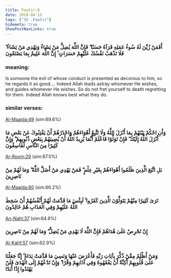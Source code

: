 ```yaml
---
title: Faatir:8
date: 2010-04-15
tags: ["35 .Faatir"]
hidemeta: true 
ShowPostNavLinks: true 
---
```

### أَفَمَنْ زُيِّنَ لَهُ سُوءُ عَمَلِهِ فَرَآهُ حَسَنًا ۖ فَإِنَّ اللَّهَ يُضِلُّ مَنْ يَشَاءُ وَيَهْدِي مَنْ يَشَاءُ ۖ فَلَا تَذْهَبْ نَفْسُكَ عَلَيْهِمْ حَسَرَاتٍ ۚ إِنَّ اللَّهَ عَلِيمٌ بِمَا يَصْنَعُونَ
### meaning: 
Is someone the evil of whose conduct is presented as decorous to him, so he regards it as good.... Indeed Allah leads astray whomever He wishes, and guides whomever He wishes. So do not fret yourself to death regretting for them. Indeed Allah knows best what they do.
### similar verses: 

[Al-Maaida:49](/5/49) (sim:69.6%)

### وَأَنِ احْكُمْ بَيْنَهُمْ بِمَا أَنْزَلَ اللَّهُ وَلَا تَتَّبِعْ أَهْوَاءَهُمْ وَاحْذَرْهُمْ أَنْ يَفْتِنُوكَ عَنْ بَعْضِ مَا أَنْزَلَ اللَّهُ إِلَيْكَ ۖ فَإِنْ تَوَلَّوْا فَاعْلَمْ أَنَّمَا يُرِيدُ اللَّهُ أَنْ يُصِيبَهُمْ بِبَعْضِ ذُنُوبِهِمْ ۗ وَإِنَّ كَثِيرًا مِنَ النَّاسِ لَفَاسِقُونَ

[Ar-Room:29](/30/29) (sim:67.5%)

### بَلِ اتَّبَعَ الَّذِينَ ظَلَمُوا أَهْوَاءَهُمْ بِغَيْرِ عِلْمٍ ۖ فَمَنْ يَهْدِي مَنْ أَضَلَّ اللَّهُ ۖ وَمَا لَهُمْ مِنْ نَاصِرِينَ

[Al-Maaida:80](/5/80) (sim:66.2%)

### تَرَىٰ كَثِيرًا مِنْهُمْ يَتَوَلَّوْنَ الَّذِينَ كَفَرُوا ۚ لَبِئْسَ مَا قَدَّمَتْ لَهُمْ أَنْفُسُهُمْ أَنْ سَخِطَ اللَّهُ عَلَيْهِمْ وَفِي الْعَذَابِ هُمْ خَالِدُونَ

[An-Nahl:37](/16/37) (sim:64.8%)

### إِنْ تَحْرِصْ عَلَىٰ هُدَاهُمْ فَإِنَّ اللَّهَ لَا يَهْدِي مَنْ يُضِلُّ ۖ وَمَا لَهُمْ مِنْ نَاصِرِينَ

[Al-Kahf:57](/18/57) (sim:62.9%)

### وَمَنْ أَظْلَمُ مِمَّنْ ذُكِّرَ بِآيَاتِ رَبِّهِ فَأَعْرَضَ عَنْهَا وَنَسِيَ مَا قَدَّمَتْ يَدَاهُ ۚ إِنَّا جَعَلْنَا عَلَىٰ قُلُوبِهِمْ أَكِنَّةً أَنْ يَفْقَهُوهُ وَفِي آذَانِهِمْ وَقْرًا ۖ وَإِنْ تَدْعُهُمْ إِلَى الْهُدَىٰ فَلَنْ يَهْتَدُوا إِذًا أَبَدًا
